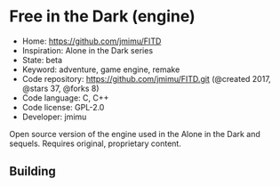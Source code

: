 # Free in the Dark (engine)

- Home: https://github.com/jmimu/FITD
- Inspiration: Alone in the Dark series
- State: beta
- Keyword: adventure, game engine, remake
- Code repository: https://github.com/jmimu/FITD.git (@created 2017, @stars 37, @forks 8)
- Code language: C, C++
- Code license: GPL-2.0
- Developer: jmimu

Open source version of the engine used in the Alone in the Dark and sequels.
Requires original, proprietary content.

## Building



